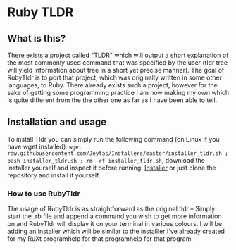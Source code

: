 # Ruby TLDR
## What is this?
There exists a project called "TLDR" which will output a short explanation of the most commonly used command that was specified by the user (tldr tree will yield information about tree in a short yet precise manner). The goal of RubyTldr is to port that project, which was originally written in some other languages, to Ruby. There already exists such a project, however for the sake of getting some programming practice I am now making my own which is quite different from the the other one as far as I have been able to tell.

## Installation and usage
To install Tldr you can simply run the following command (on Linux if you have wget installed): `wget raw.githubusercontent.com/Jeytas/Installers/master/installer_tldr.sh ; bash installer_tldr.sh ; rm -rf installer_tldr.sh`, download the installer yourself and inspect it before running: [Installer](https://raw.githubusercontent.com/Jeytas/Installers/master/installer_tldr.sh) or just clone the repository and install it yourself.

### How to use RubyTldr
The usage of RubyTldr is as straightforward as the original tldr – Simply start the .rb file and append a command you wish to get more information on and RubyTldr will display it on your terminal in various colours. I will be adding an installer which will be similar to the installler I've already created for my RuXt programhelp for that programhelp for that program

